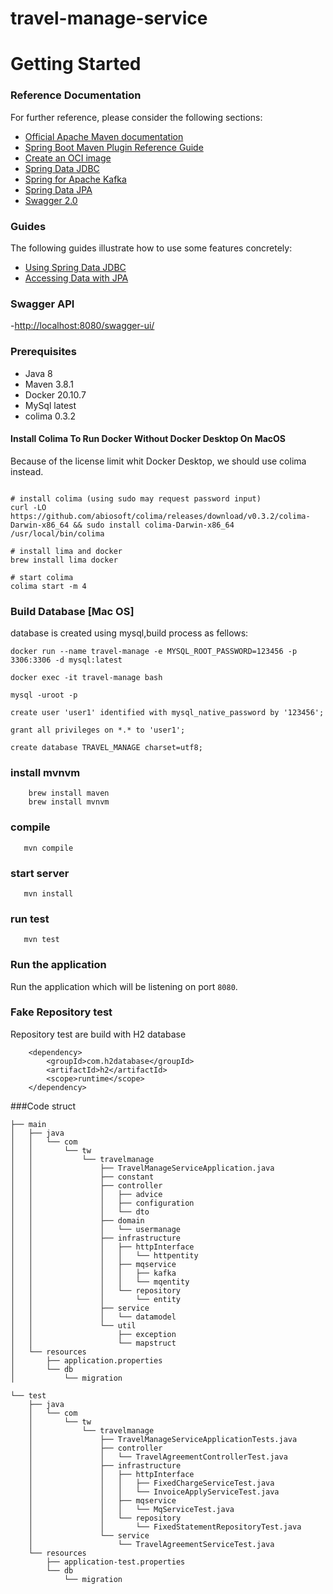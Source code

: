 # travel-manage-service

# Getting Started

### Reference Documentation

For further reference, please consider the following sections:

* [Official Apache Maven documentation](https://maven.apache.org/guides/index.html)
* [Spring Boot Maven Plugin Reference Guide](https://docs.spring.io/spring-boot/docs/2.3.4.RELEASE/maven-plugin/reference/html/)
* [Create an OCI image](https://docs.spring.io/spring-boot/docs/2.3.4.RELEASE/maven-plugin/reference/html/#build-image)
* [Spring Data JDBC](https://docs.spring.io/spring-boot/docs/2.3.4.RELEASE/reference/htmlsingle/#features.sql.jdbc)
* [Spring for Apache Kafka](https://docs.spring.io/spring-boot/docs/2.3.4.RELEASE/reference/htmlsingle/#boot-features-kafka)
* [Spring Data JPA](https://docs.spring.io/spring-boot/docs/2.3.4.RELEASE/reference/htmlsingle/#boot-features-jpa-and-spring-data)
* [Swagger 2.0](https://swagger.io/specification/v2/)
### Guides

The following guides illustrate how to use some features concretely:

* [Using Spring Data JDBC](https://github.com/spring-projects/spring-data-examples/tree/master/jdbc/basics)
* [Accessing Data with JPA](https://spring.io/guides/gs/accessing-data-jpa/)

### Swagger API
-[http://localhost:8080/swagger-ui/](http://localhost:8080/swagger-ui.html#/)

### Prerequisites
- Java 8
- Maven 3.8.1
- Docker 20.10.7
- MySql latest
- colima 0.3.2

#### Install Colima To Run Docker Without Docker Desktop On MacOS
Because of the license limit whit Docker Desktop, we should use colima instead.
```shell

# install colima (using sudo may request password input)
curl -LO https://github.com/abiosoft/colima/releases/download/v0.3.2/colima-Darwin-x86_64 && sudo install colima-Darwin-x86_64 /usr/local/bin/colima

# install lima and docker
brew install lima docker

# start colima
colima start -m 4
```
### Build Database [Mac OS]
database is created using mysql,build process as fellows:
```
docker run --name travel-manage -e MYSQL_ROOT_PASSWORD=123456 -p 3306:3306 -d mysql:latest

docker exec -it travel-manage bash

mysql -uroot -p

create user 'user1' identified with mysql_native_password by '123456';

grant all privileges on *.* to 'user1';

create database TRAVEL_MANAGE charset=utf8;
```
### install mvnvm
```
    brew install maven
    brew install mvnvm
```
### compile
```
   mvn compile
```
### start server
```
   mvn install
```
### run test
```
   mvn test
```

### Run the application

Run the application which will be listening on port `8080`.

### Fake Repository test

Repository test are build with H2 database
```
    <dependency>
        <groupId>com.h2database</groupId>
        <artifactId>h2</artifactId>
        <scope>runtime</scope>
    </dependency>
```

###Code struct
```
├── main
│   ├── java
│   │   └── com
│   │       └── tw
│   │           └── travelmanage
│   │               ├── TravelManageServiceApplication.java
│   │               ├── constant
│   │               ├── controller
│   │               │   ├── advice
│   │               │   ├── configuration
│   │               │   └── dto
│   │               ├── domain
│   │               │   └── usermanage
│   │               ├── infrastructure
│   │               │   ├── httpInterface
│   │               │   │   └── httpentity
│   │               │   ├── mqservice
│   │               │   │   ├── kafka
│   │               │   │   └── mqentity
│   │               │   └── repository
│   │               │       └── entity
│   │               ├── service
│   │               │   └── datamodel
│   │               └── util
│   │                   ├── exception
│   │                   └── mapstruct
│   └── resources
│       ├── application.properties
│       └── db
│           └── migration

└── test
    ├── java
    │   └── com
    │       └── tw
    │           └── travelmanage
    │               ├── TravelManageServiceApplicationTests.java
    │               ├── controller
    │               │   └── TravelAgreementControllerTest.java
    │               ├── infrastructure
    │               │   ├── httpInterface
    │               │   │   ├── FixedChargeServiceTest.java
    │               │   │   └── InvoiceApplyServiceTest.java
    │               │   ├── mqservice
    │               │   │   └── MqServiceTest.java
    │               │   └── repository
    │               │       └── FixedStatementRepositoryTest.java
    │               └── service
    │                   └── TravelAgreementServiceTest.java
    └── resources
        ├── application-test.properties
        └── db
            └── migration

```







